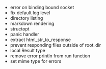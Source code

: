 - error on binding bound socket
- fix default log level
- directory listing
- markdown rendering
- structopt
- panic handler
- extract html_str_to_response
- prevent responding files outside of root_dir
- local Result type
- remove error println from run function
- set mime type for errors